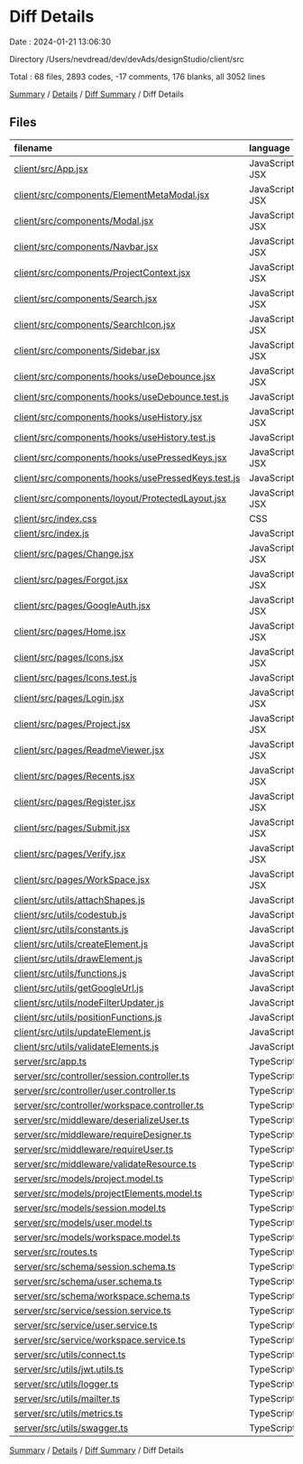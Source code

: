 # Diff Details

Date : 2024-01-21 13:06:30

Directory /Users/nevdread/dev/devAds/designStudio/client/src

Total : 68 files,  2893 codes, -17 comments, 176 blanks, all 3052 lines

[Summary](results.md) / [Details](details.md) / [Diff Summary](diff.md) / Diff Details

## Files
| filename | language | code | comment | blank | total |
| :--- | :--- | ---: | ---: | ---: | ---: |
| [client/src/App.jsx](/client/src/App.jsx) | JavaScript JSX | 39 | 0 | 3 | 42 |
| [client/src/components/ElementMetaModal.jsx](/client/src/components/ElementMetaModal.jsx) | JavaScript JSX | 254 | 4 | 14 | 272 |
| [client/src/components/Modal.jsx](/client/src/components/Modal.jsx) | JavaScript JSX | 30 | 1 | 4 | 35 |
| [client/src/components/Navbar.jsx](/client/src/components/Navbar.jsx) | JavaScript JSX | 243 | 13 | 16 | 272 |
| [client/src/components/ProjectContext.jsx](/client/src/components/ProjectContext.jsx) | JavaScript JSX | 18 | 0 | 5 | 23 |
| [client/src/components/Search.jsx](/client/src/components/Search.jsx) | JavaScript JSX | 73 | 3 | 6 | 82 |
| [client/src/components/SearchIcon.jsx](/client/src/components/SearchIcon.jsx) | JavaScript JSX | 28 | 0 | 1 | 29 |
| [client/src/components/Sidebar.jsx](/client/src/components/Sidebar.jsx) | JavaScript JSX | 85 | 6 | 11 | 102 |
| [client/src/components/hooks/useDebounce.jsx](/client/src/components/hooks/useDebounce.jsx) | JavaScript JSX | 14 | 0 | 6 | 20 |
| [client/src/components/hooks/useDebounce.test.js](/client/src/components/hooks/useDebounce.test.js) | JavaScript | 31 | 6 | 12 | 49 |
| [client/src/components/hooks/useHistory.jsx](/client/src/components/hooks/useHistory.jsx) | JavaScript JSX | 30 | 7 | 7 | 44 |
| [client/src/components/hooks/useHistory.test.js](/client/src/components/hooks/useHistory.test.js) | JavaScript | 33 | 0 | 15 | 48 |
| [client/src/components/hooks/usePressedKeys.jsx](/client/src/components/hooks/usePressedKeys.jsx) | JavaScript JSX | 24 | 0 | 7 | 31 |
| [client/src/components/hooks/usePressedKeys.test.js](/client/src/components/hooks/usePressedKeys.test.js) | JavaScript | 17 | 1 | 6 | 24 |
| [client/src/components/loyout/ProtectedLayout.jsx](/client/src/components/loyout/ProtectedLayout.jsx) | JavaScript JSX | 96 | 3 | 16 | 115 |
| [client/src/index.css](/client/src/index.css) | CSS | 3 | 0 | 2 | 5 |
| [client/src/index.js](/client/src/index.js) | JavaScript | 20 | 0 | 2 | 22 |
| [client/src/pages/Change.jsx](/client/src/pages/Change.jsx) | JavaScript JSX | 75 | 2 | 12 | 89 |
| [client/src/pages/Forgot.jsx](/client/src/pages/Forgot.jsx) | JavaScript JSX | 68 | 2 | 9 | 79 |
| [client/src/pages/GoogleAuth.jsx](/client/src/pages/GoogleAuth.jsx) | JavaScript JSX | 50 | 0 | 3 | 53 |
| [client/src/pages/Home.jsx](/client/src/pages/Home.jsx) | JavaScript JSX | 202 | 0 | 16 | 218 |
| [client/src/pages/Icons.jsx](/client/src/pages/Icons.jsx) | JavaScript JSX | 39 | 2 | 5 | 46 |
| [client/src/pages/Icons.test.js](/client/src/pages/Icons.test.js) | JavaScript | 32 | 0 | 5 | 37 |
| [client/src/pages/Login.jsx](/client/src/pages/Login.jsx) | JavaScript JSX | 82 | 2 | 7 | 91 |
| [client/src/pages/Project.jsx](/client/src/pages/Project.jsx) | JavaScript JSX | 413 | 57 | 41 | 511 |
| [client/src/pages/ReadmeViewer.jsx](/client/src/pages/ReadmeViewer.jsx) | JavaScript JSX | 11 | 11 | 7 | 29 |
| [client/src/pages/Recents.jsx](/client/src/pages/Recents.jsx) | JavaScript JSX | 44 | 0 | 5 | 49 |
| [client/src/pages/Register.jsx](/client/src/pages/Register.jsx) | JavaScript JSX | 92 | 2 | 9 | 103 |
| [client/src/pages/Submit.jsx](/client/src/pages/Submit.jsx) | JavaScript JSX | 47 | 0 | 5 | 52 |
| [client/src/pages/Verify.jsx](/client/src/pages/Verify.jsx) | JavaScript JSX | 54 | 2 | 6 | 62 |
| [client/src/pages/WorkSpace.jsx](/client/src/pages/WorkSpace.jsx) | JavaScript JSX | 1,490 | 57 | 119 | 1,666 |
| [client/src/utils/attachShapes.js](/client/src/utils/attachShapes.js) | JavaScript | 59 | 18 | 21 | 98 |
| [client/src/utils/codestub.js](/client/src/utils/codestub.js) | JavaScript | 183 | 7 | 71 | 261 |
| [client/src/utils/constants.js](/client/src/utils/constants.js) | JavaScript | 4 | 0 | 1 | 5 |
| [client/src/utils/createElement.js](/client/src/utils/createElement.js) | JavaScript | 93 | 0 | 8 | 101 |
| [client/src/utils/drawElement.js](/client/src/utils/drawElement.js) | JavaScript | 169 | 17 | 23 | 209 |
| [client/src/utils/functions.js](/client/src/utils/functions.js) | JavaScript | 6 | 0 | 3 | 9 |
| [client/src/utils/getGoogleUrl.js](/client/src/utils/getGoogleUrl.js) | JavaScript | 17 | 0 | 6 | 23 |
| [client/src/utils/nodeFilterUpdater.js](/client/src/utils/nodeFilterUpdater.js) | JavaScript | 213 | 13 | 19 | 245 |
| [client/src/utils/positionFunctions.js](/client/src/utils/positionFunctions.js) | JavaScript | 184 | 1 | 20 | 205 |
| [client/src/utils/updateElement.js](/client/src/utils/updateElement.js) | JavaScript | 132 | 0 | 7 | 139 |
| [client/src/utils/validateElements.js](/client/src/utils/validateElements.js) | JavaScript | 54 | 2 | 13 | 69 |
| [server/src/app.ts](/server/src/app.ts) | TypeScript | -31 | -17 | -16 | -64 |
| [server/src/controller/session.controller.ts](/server/src/controller/session.controller.ts) | TypeScript | -127 | -18 | -37 | -182 |
| [server/src/controller/user.controller.ts](/server/src/controller/user.controller.ts) | TypeScript | -128 | -12 | -29 | -169 |
| [server/src/controller/workspace.controller.ts](/server/src/controller/workspace.controller.ts) | TypeScript | -234 | -3 | -48 | -285 |
| [server/src/middleware/deserializeUser.ts](/server/src/middleware/deserializeUser.ts) | TypeScript | -47 | -2 | -16 | -65 |
| [server/src/middleware/requireDesigner.ts](/server/src/middleware/requireDesigner.ts) | TypeScript | -13 | 0 | -7 | -20 |
| [server/src/middleware/requireUser.ts](/server/src/middleware/requireUser.ts) | TypeScript | -10 | 0 | -5 | -15 |
| [server/src/middleware/validateResource.ts](/server/src/middleware/validateResource.ts) | TypeScript | -17 | 0 | -3 | -20 |
| [server/src/models/project.model.ts](/server/src/models/project.model.ts) | TypeScript | -22 | 0 | -7 | -29 |
| [server/src/models/projectElements.model.ts](/server/src/models/projectElements.model.ts) | TypeScript | -50 | -1 | -8 | -59 |
| [server/src/models/session.model.ts](/server/src/models/session.model.ts) | TypeScript | -21 | 0 | -5 | -26 |
| [server/src/models/user.model.ts](/server/src/models/user.model.ts) | TypeScript | -100 | -1 | -14 | -115 |
| [server/src/models/workspace.model.ts](/server/src/models/workspace.model.ts) | TypeScript | -32 | -1 | -7 | -40 |
| [server/src/routes.ts](/server/src/routes.ts) | TypeScript | -183 | -6 | -25 | -214 |
| [server/src/schema/session.schema.ts](/server/src/schema/session.schema.ts) | TypeScript | -12 | -52 | -4 | -68 |
| [server/src/schema/user.schema.ts](/server/src/schema/user.schema.ts) | TypeScript | -67 | -38 | -7 | -112 |
| [server/src/schema/workspace.schema.ts](/server/src/schema/workspace.schema.ts) | TypeScript | -140 | -50 | -31 | -221 |
| [server/src/service/session.service.ts](/server/src/service/session.service.ts) | TypeScript | -37 | 0 | -16 | -53 |
| [server/src/service/user.service.ts](/server/src/service/user.service.ts) | TypeScript | -212 | -16 | -35 | -263 |
| [server/src/service/workspace.service.ts](/server/src/service/workspace.service.ts) | TypeScript | -327 | -27 | -43 | -397 |
| [server/src/utils/connect.ts](/server/src/utils/connect.ts) | TypeScript | -14 | 0 | -3 | -17 |
| [server/src/utils/jwt.utils.ts](/server/src/utils/jwt.utils.ts) | TypeScript | -27 | 0 | -4 | -31 |
| [server/src/utils/logger.ts](/server/src/utils/logger.ts) | TypeScript | -14 | -5 | -4 | -23 |
| [server/src/utils/mailter.ts](/server/src/utils/mailter.ts) | TypeScript | -29 | -5 | -8 | -42 |
| [server/src/utils/metrics.ts](/server/src/utils/metrics.ts) | TypeScript | -25 | 0 | -9 | -34 |
| [server/src/utils/swagger.ts](/server/src/utils/swagger.ts) | TypeScript | -39 | -2 | -7 | -48 |

[Summary](results.md) / [Details](details.md) / [Diff Summary](diff.md) / Diff Details